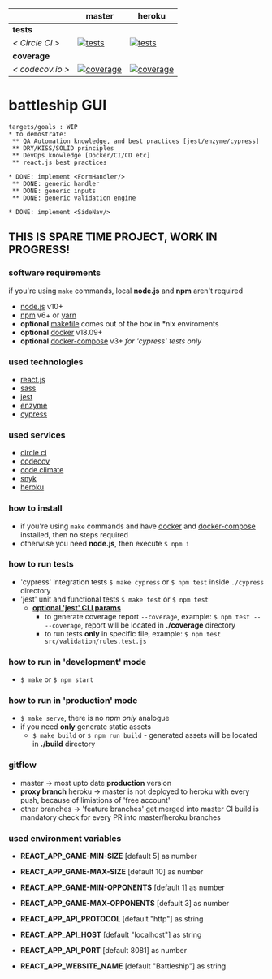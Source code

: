 [ci.tests-master-badge]: https://circleci.com/gh/eugene-matvejev/battleship-game-gui-react-js/tree/master.svg?style=svg
[ci.tests-master]: https://circleci.com/gh/eugene-matvejev/battleship-game-gui-react-js/tree/master
[ci.coverage-master-badge]: https://codecov.io/gh/eugene-matvejev/battleship-game-gui-react-js/branch/master/graph/badge.svg
[ci.coverage-master]: https://codecov.io/gh/eugene-matvejev/battleship-game-gui-react-js/branch/master

[ci.tests-heroku-badge]: https://circleci.com/gh/eugene-matvejev/battleship-game-gui-react-js/tree/heroku.svg?style=svg
[ci.tests-heroku]: https://circleci.com/gh/eugene-matvejev/battleship-game-gui-react-js/tree/heroku
[ci.coverage-heroku-badge]: https://codecov.io/gh/eugene-matvejev/battleship-game-gui-react-js/branch/heroku/graph/badge.svg
[ci.coverage-heroku]: https://codecov.io/gh/eugene-matvejev/battleship-game-gui-react-js/branch/heroku

|                  | master                                                      | heroku
|---               |---                                                          |---
| __tests__        |
| _< Circle CI >_  | [![tests][ci.tests-master-badge]][ci.tests-master]          | [![tests][ci.tests-heroku-badge]][ci.tests-heroku]
| __coverage__     |
| _< codecov.io >_ | [![coverage][ci.coverage-master-badge]][ci.coverage-master] | [![coverage][ci.coverage-heroku-badge]][ci.coverage-heroku]

# battleship GUI

```
targets/goals : WIP
* to demostrate:
 ** QA Automation knowledge, and best practices [jest/enzyme/cypress]
 ** DRY/KISS/SOLID principles
 ** DevOps knowledge [Docker/CI/CD etc]
 ** react.js best practices

* DONE: implement <FormHandler/>
 ** DONE: generic handler
 ** DONE: generic inputs
 ** DONE: generic validation engine

* DONE: implement <SideNav/>
```

## THIS IS SPARE TIME PROJECT, WORK IN PROGRESS!

### software requirements

if you're using `make` commands, local **node.js** and **npm** aren't required
* [node.js](https://nodejs.org/) v10+
* [npm](https://www.npmjs.com/) v6+ or [yarn](https://yarnpkg.com/)
* __optional__ [makefile](https://en.wikipedia.org/wiki/Makefile) comes out of the box in *nix enviroments
* __optional__ [docker](https://www.docker.com/) v18.09+
* __optional__ [docker-compose](https://docs.docker.com/compose/) v3+ *for 'cypress' tests only*

### used technologies

* [react.js](https://reactjs.org/)
* [sass](https://sass-lang.com/)
* [jest](https://facebook.github.io/jest/)
* [enzyme](http://airbnb.io/enzyme/)
* [cypress](https://www.cypress.io/)

### used services

* [circle ci](https://circleci.com/dashboard)
* [codecov](https://codecov.io/)
* [code climate](https://codeclimate.com/)
* [snyk](https://snyk.io/)
* [heroku](https://www.heroku.com/)

### how to install

* if you're using `make` commands and have [docker](https://docs.docker.com/install/) and [docker-compose](https://docs.docker.com/compose/install/) installed, then no steps required
* otherwise you need **node.js**, then execute `$ npm i`

### how to run tests

* 'cypress' integration tests `$ make cypress` or `$ npm test` inside `./cypress` directory
* 'jest' unit and functional tests `$ make test` or `$ npm test`
  * __[optional 'jest' CLI params](https://facebook.github.io/jest/docs/en/cli.html)__
    * to generate coverage report `--coverage`, example: `$ npm test -- --coverage`, report will be located in __./coverage__ directory
    * to run tests __only__ in specific file, example: `$ npm test src/validation/rules.test.js`

### how to run in 'development' mode

* `$ make` or `$ npm start`

### how to run in 'production' mode

* `$ make serve`, there is no _npm only_ analogue
* if you need __only__ generate static assets
  * `$ make build` or `$ npm run build` - generated assets will be located in __./build__ directory

### gitflow

* master -> most upto date __production__ version
* __proxy branch__ heroku -> master is not deployed to heroku with every push, because of limiations of 'free account'
* other branches -> 'feature branches' get merged into master
CI build is mandatory check for every PR into master/heroku branches

### used environment variables

* **REACT_APP_GAME-MIN-SIZE** [default 5] as number
* **REACT_APP_GAME-MAX-SIZE** [default 10] as number
* **REACT_APP_GAME-MIN-OPPONENTS** [default 1] as number
* **REACT_APP_GAME-MAX-OPPONENTS** [default 3] as number

* **REACT_APP_API_PROTOCOL** [default "http"] as string
* **REACT_APP_API_HOST** [default "localhost"] as string
* **REACT_APP_API_PORT** [default 8081] as number
* **REACT_APP_WEBSITE_NAME** [default "Battleship"] as string
